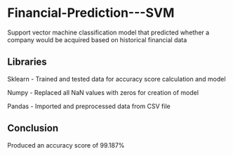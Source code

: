 # Financial-Prediction---SVM
Support vector machine classification model that predicted whether a company would be acquired based on historical financial data

## Libraries

Sklearn - Trained and tested data for accuracy score calculation and model

Numpy - Replaced all NaN values with zeros for creation of model

Pandas - Imported and preprocessed data from CSV file

## Conclusion
Produced an accuracy score of 99.187%
